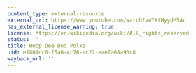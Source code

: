 ```yaml
---
content_type: external-resource
external_url: https://www.youtube.com/watch?v=YXtHyydM5Ac
has_external_license_warning: true
license: https://en.wikipedia.org/wiki/All_rights_reserved
status: ''
title: Hoop Dee Doo Polka
uid: e1807dc0-f5a6-4c76-ac22-eae7a68a90c8
wayback_url: ''
---
```

